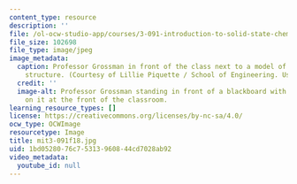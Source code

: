 ```yaml
---
content_type: resource
description: ''
file: /ol-ocw-studio-app/courses/3-091-introduction-to-solid-state-chemistry-fall-2018/1bd0528076c75313960844cd7028ab92_mit3-091f18.jpg
file_size: 102698
file_type: image/jpeg
image_metadata:
  caption: Professor Grossman in front of the class next to a model of a crystalline
    structure. (Courtesy of Lillie Piquette / School of Engineering. Used with permission.)
  credit: ''
  image-alt: Professor Grossman standing in front of a blackboard with notes written
    on it at the front of the classroom.
learning_resource_types: []
license: https://creativecommons.org/licenses/by-nc-sa/4.0/
ocw_type: OCWImage
resourcetype: Image
title: mit3-091f18.jpg
uid: 1bd05280-76c7-5313-9608-44cd7028ab92
video_metadata:
  youtube_id: null
---
```

